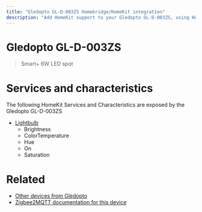 ```yaml
---
title: "Gledopto GL-D-003ZS Homebridge/HomeKit integration"
description: "Add HomeKit support to your Gledopto GL-D-003ZS, using Homebridge, Zigbee2MQTT and homebridge-z2m."
---
```

<!---
This file has been GENERATED using src/docgen/docgen.ts
DO NOT EDIT THIS FILE MANUALLY!
-->
# Gledopto GL-D-003ZS
> Smart+ 6W LED spot


# Services and characteristics
The following HomeKit Services and Characteristics are exposed by
the Gledopto GL-D-003ZS

* [Lightbulb](../../light.md)
  * Brightness
  * ColorTemperature
  * Hue
  * On
  * Saturation


# Related
* [Other devices from Gledopto](../index.md#gledopto)
* [Zigbee2MQTT documentation for this device](https://www.zigbee2mqtt.io/devices/GL-D-003ZS.html)